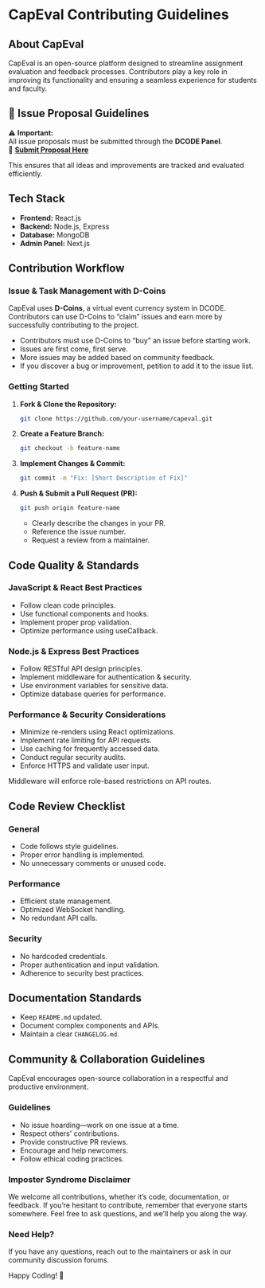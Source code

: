 # CapEval Contributing Guidelines

## About CapEval
CapEval is an open-source platform designed to streamline assignment evaluation and feedback processes. Contributors play a key role in improving its functionality and ensuring a seamless experience for students and faculty.

## 📝 Issue Proposal Guidelines
⚠️ **Important:**  
All issue proposals must be submitted through the **DCODE Panel**.  
🔗 **[Submit Proposal Here](https://dcode.codes/proposal)**  

This ensures that all ideas and improvements are tracked and evaluated efficiently.  

## Tech Stack
- **Frontend:** React.js
- **Backend:** Node.js, Express
- **Database:** MongoDB
- **Admin Panel:** Next.js

## Contribution Workflow

### Issue & Task Management with D-Coins
CapEval uses **D-Coins**, a virtual event currency system in DCODE. Contributors can use D-Coins to “claim” issues and earn more by successfully contributing to the project.

- Contributors must use D-Coins to “buy” an issue before starting work.
- Issues are first come, first serve.
- More issues may be added based on community feedback.
- If you discover a bug or improvement, petition to add it to the issue list.

### Getting Started
1. **Fork & Clone the Repository:**
   ```bash
   git clone https://github.com/your-username/capeval.git
   ```
2. **Create a Feature Branch:**
   ```bash
   git checkout -b feature-name
   ```
3. **Implement Changes & Commit:**
   ```bash
   git commit -m "Fix: [Short Description of Fix]"
   ```
4. **Push & Submit a Pull Request (PR):**
   ```bash
   git push origin feature-name
   ```
   - Clearly describe the changes in your PR.
   - Reference the issue number.
   - Request a review from a maintainer.

## Code Quality & Standards

### JavaScript & React Best Practices
- Follow clean code principles.
- Use functional components and hooks.
- Implement proper prop validation.
- Optimize performance using useCallback.

### Node.js & Express Best Practices
- Follow RESTful API design principles.
- Implement middleware for authentication & security.
- Use environment variables for sensitive data.
- Optimize database queries for performance.

### Performance & Security Considerations
- Minimize re-renders using React optimizations.
- Implement rate limiting for API requests.
- Use caching for frequently accessed data.
- Conduct regular security audits.
- Enforce HTTPS and validate user input.

Middleware will enforce role-based restrictions on API routes.

## Code Review Checklist

### General
- Code follows style guidelines.
- Proper error handling is implemented.
- No unnecessary comments or unused code.

### Performance
- Efficient state management.
- Optimized WebSocket handling.
- No redundant API calls.

### Security
- No hardcoded credentials.
- Proper authentication and input validation.
- Adherence to security best practices.

## Documentation Standards
- Keep `README.md` updated.
- Document complex components and APIs.
- Maintain a clear `CHANGELOG.md`.

## Community & Collaboration Guidelines
CapEval encourages open-source collaboration in a respectful and productive environment.

### Guidelines
- No issue hoarding—work on one issue at a time.
- Respect others' contributions.
- Provide constructive PR reviews.
- Encourage and help newcomers.
- Follow ethical coding practices.

### Imposter Syndrome Disclaimer
We welcome all contributions, whether it’s code, documentation, or feedback. If you’re hesitant to contribute, remember that everyone starts somewhere. Feel free to ask questions, and we’ll help you along the way.

### Need Help?
If you have any questions, reach out to the maintainers or ask in our community discussion forums.

Happy Coding! 🚀
